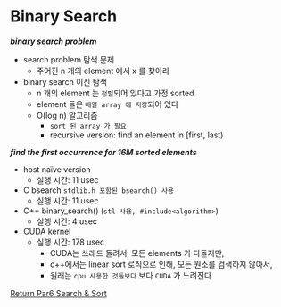 # Binary Search

***binary search problem***
- search problem 탐색 문제
  - 주어진 n 개의 element 에서 x 를 찾아라
- binary search 이진 탐색
  - n 개의 element 는 `정렬`되어 있다고 가정 sorted
  - element 들은 `배열 array 에 저장`되어 있다
  - O(log n) 알고리즘
    - `sort 된 array 가 필요`
    - recursive version: find an element in [first, last)


***find the first occurrence for 16M sorted elements***
- host naïve version
  - 실행 시간: 11 usec
- C bsearch `stdlib.h 포함된 bsearch() 사용` 
  - 실행 시간: 11 usec
- C++ binary_search() (`stl 사용, #include<algorithm>`)
  - 실행 시간: 4 usec
- CUDA kernel  
  - 실행 시간: 178 usec
    - CUDA는 쓰래드 돌려서, 모든 elements 가 다돌지만, 
    - c++에서는 linear sort 로직으로 인해, 모든 원소를 검색하지 않아서,
    - 원래는 `cpu 사용한 것들보다` 보다 `CUDA` 가 느려진다

[Return Par6 Search & Sort](../README.md)  
